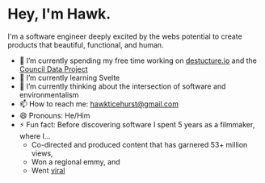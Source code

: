 # Hey, I'm Hawk.

I'm a software engineer deeply excited by the webs potential to create products that beautiful, functional, and human.

- 🔭 I’m currently spending my free time working on [destucture.io](https://github.com/hawkticehurst/destructure-io) and the [Council Data Project](https://councildataproject.github.io/)
- 🌱 I’m currently learning Svelte
- 🤔 I’m currently thinking about the intersection of software and environmentalism
- 📫 How to reach me: [hawkticehurst@gmail.com](mailto:hawkticehurst@gmail.com)
- 😄 Pronouns: He/Him
- ⚡ Fun fact: Before discovering software I spent 5 years as a filmmaker, where I...
  - Co-directed and produced content that has garnered 53+ million views,
  - Won a regional emmy, and
  - Went [viral](https://www.youtube.com/watch?v=re5TqWQgWd4)
